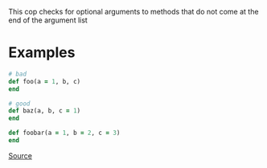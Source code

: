 
This cop checks for optional arguments to methods
that do not come at the end of the argument list

# Examples

```ruby
# bad
def foo(a = 1, b, c)
end

# good
def baz(a, b, c = 1)
end

def foobar(a = 1, b = 2, c = 3)
end
```

[Source](http://www.rubydoc.info/gems/rubocop/RuboCop/Cop/Style/OptionalArguments)